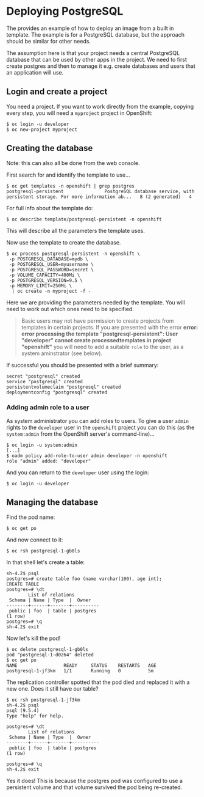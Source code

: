 # Deploying PostgreSQL

The provides an example of how to deploy an image from a built in template.
The example is for a PostgreSQL database, but the approach should be similar for 
other needs.

The assumption here is that your project needs a central PostgreSQL database that can be
used by other apps in the project. We need to first create postgres and then to manage it 
e.g. create databases and users that an application will use.

## Login and create a project
You need a project. If you want to work directly from the example,
copying every step, you will need a `myproject` project in OpenShift:

```
$ oc login -u developer
$ oc new-project myproject
```

## Creating the database

Note: this can also all be done from the web console.

First search for and identify the template to use...

```
$ oc get templates -n openshift | grep postgres
postgresql-persistent               PostgreSQL database service, with persistent storage. For more information ab...   8 (2 generated)   4
```

For full info about the template do:
```
$ oc describe template/postgresql-persistent -n openshift
```
This will describe all the parameters the template uses.

Now use the template to create the database.

```
$ oc process postgresql-persistent -n openshift \
 -p POSTGRESQL_DATABASE=mydb \
 -p POSTGRESQL_USER=myusername \
 -p POSTGRESQL_PASSWORD=secret \
 -p VOLUME_CAPACITY=400Mi \
 -p POSTGRESQL_VERSION=9.5 \
 -p MEMORY_LIMIT=250Mi \
  | oc create -n myproject -f -
```
Here we are providing the parameters needed by the template.
You will need to work out which ones need to be specified.

>   Basic users may not have permission to create projects from templates
    in certain projects. If you are presented with the error
    **error: error processing the template "postgresql-persistent":
    User "developer" cannot create processedtemplates in project "openshift"**
    you will need to add a suitable `role` to the user, as a system aminstrator
    (see below).

If successful you should be presented with a brief summary:
```
secret "postgresql" created
service "postgresql" created
persistentvolumeclaim "postgresql" created
deploymentconfig "postgresql" created
```
   
### Adding admin role to a user
As system administrator you can add roles to users. To give a user
`admin` rights to the `developer` user in the `openshift` project
you can do this (as the `system:admin` from the OpenShift server's command-line)...

```
$ oc login -u system:admin
[...]
$ oadm policy add-role-to-user admin developer -n openshift
role "admin" added: "developer"
```

And you can return to the `developer` user using the login:
```
$ oc login -u developer
```

## Managing the database

Find the pod name:

```
$ oc get po
```

And now connect to it:
```
$ oc rsh postgresql-1-gb0ls
```

In that shell let's create a table:
```
sh-4.2$ psql
postgres=# create table foo (name varchar(100), age int);
CREATE TABLE
postgres=# \dt
        List of relations
 Schema | Name | Type  |  Owner
--------+------+-------+----------
 public | foo  | table | postgres
(1 row)
postgres=# \q
sh-4.2$ exit
```

Now let's kill the pod!

```
$ oc delete postgresql-1-gb0ls
pod "postgresql-1-d0z64" deleted
$ oc get po
NAME                 READY     STATUS    RESTARTS   AGE
postgresql-1-jf3km   1/1       Running   0          5m
```
The replication controller spotted that the pod died and replaced it with a new one.
Does it still have our table?

```
$ oc rsh postgresql-1-jf3km
sh-4.2$ psql
psql (9.5.4)
Type "help" for help.

postgres=# \dt
        List of relations
 Schema | Name | Type  |  Owner
--------+------+-------+----------
 public | foo  | table | postgres
(1 row)

postgres=# \q
sh-4.2$ exit
```

Yes it does! This is because the postgres pod was configured to use a persistent volume and that volume
survived the pod being re-created.